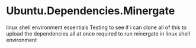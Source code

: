 # Ubuntu.Dependencies.Minergate
linux shell environment essentials
Testing to see if i can clone all of this to upload the dependencies all at once required to run minergate in linux shell environment
